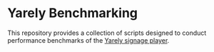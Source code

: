 # Yarely Benchmarking

This repository provides a collection of scripts designed to conduct performance benchmarks of the [Yarely signage player](https://github.com/opendisplays/yarely).
